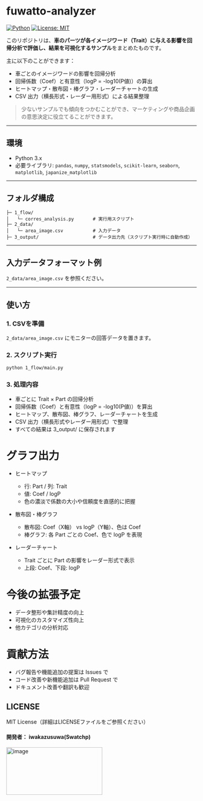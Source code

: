 # fuwatto-analyzer
[![Python](https://img.shields.io/badge/Python-3.10+-blue)](https://www.python.org/)
[![License: MIT](https://img.shields.io/badge/License-MIT-yellow.svg)](LICENSE)

このリポジトリは、**車のパーツが各イメージワード（Trait）に与える影響を回帰分析で評価し、結果を可視化するサンプル**をまとめたものです。

主に以下のことができます：

- 車ごとのイメージワードの影響を回帰分析
- 回帰係数（Coef）と有意性（logP = -log10(P値)）の算出
- ヒートマップ・散布図・棒グラフ・レーダーチャートの生成
- CSV 出力（横長形式・レーダー用形式）による結果整理

> 少ないサンプルでも傾向をつかむことができ、マーケティングや商品企画の意思決定に役立てることができます。

---

## 環境
- Python 3.x
- 必要ライブラリ: `pandas`, `numpy`, `statsmodels`, `scikit-learn`, `seaborn`, `matplotlib`, `japanize_matplotlib`

---

## フォルダ構成
```
├─ 1_flow/
│   └─ corres_analysis.py       # 実行用スクリプト
├─ 2_data/
│   └─ area_image.csv           # 入力データ
├─ 3_output/                    # データ出力先（スクリプト実行時に自動作成）
```


---

## 入力データフォーマット例
`2_data/area_image.csv` を参照ください。

---

## 使い方

### 1. CSVを準備
`2_data/area_image.csv` にモニターの回答データを置きます。

### 2. スクリプト実行
```bash
python 1_flow/main.py
```

### 3. 処理内容
- 車ごとに Trait × Part の回帰分析
- 回帰係数（Coef）と有意性（logP = -log10(P値)）を算出
- ヒートマップ、散布図、棒グラフ、レーダーチャートを生成
- CSV 出力（横長形式やレーダー用形式）で整理
- すべての結果は 3_output/ に保存されます


# グラフ出力
- ヒートマップ
  - 行: Part / 列: Trait
  - 値: Coef / logP
  - 色の濃淡で係数の大小や信頼度を直感的に把握

- 散布図・棒グラフ
  - 散布図: Coef（X軸） vs logP（Y軸）、色は Coef
  - 棒グラフ: 各 Part ごとの Coef、色で logP を表現

- レーダーチャート
  - Trait ごとに Part の影響をレーダー形式で表示
  - 上段: Coef、下段: logP


# 今後の拡張予定
- データ整形や集計精度の向上
- 可視化のカスタマイズ性向上
- 他カテゴリの分析対応

# 貢献方法
- バグ報告や機能追加の提案は Issues で
- コード改善や新機能追加は Pull Request で
- ドキュメント改善や翻訳も歓迎


## LICENSE
MIT License（詳細はLICENSEファイルをご参照ください）

#### 開発者： iwakazusuwa(Swatchp)
<img width="254" height="126" alt="image" src="https://github.com/user-attachments/assets/fd2c55e2-7d50-4fb4-8610-50ea29baee42" />

